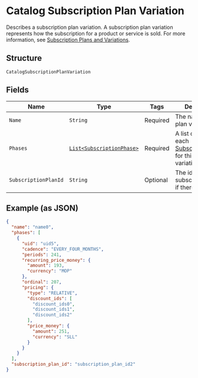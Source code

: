 
# Catalog Subscription Plan Variation

Describes a subscription plan variation. A subscription plan variation represents how the subscription for a product or service is sold.
For more information, see [Subscription Plans and Variations](https://developer.squareup.com/docs/subscriptions-api/plans-and-variations).

## Structure

`CatalogSubscriptionPlanVariation`

## Fields

| Name | Type | Tags | Description | Getter |
|  --- | --- | --- | --- | --- |
| `Name` | `String` | Required | The name of the plan variation. | String getName() |
| `Phases` | [`List<SubscriptionPhase>`](../../doc/models/subscription-phase.md) | Required | A list containing each [SubscriptionPhase](entity:SubscriptionPhase) for this plan variation. | List<SubscriptionPhase> getPhases() |
| `SubscriptionPlanId` | `String` | Optional | The id of the subscription plan, if there is one. | String getSubscriptionPlanId() |

## Example (as JSON)

```json
{
  "name": "name0",
  "phases": [
    {
      "uid": "uid5",
      "cadence": "EVERY_FOUR_MONTHS",
      "periods": 241,
      "recurring_price_money": {
        "amount": 193,
        "currency": "MOP"
      },
      "ordinal": 207,
      "pricing": {
        "type": "RELATIVE",
        "discount_ids": [
          "discount_ids0",
          "discount_ids1",
          "discount_ids2"
        ],
        "price_money": {
          "amount": 251,
          "currency": "SLL"
        }
      }
    }
  ],
  "subscription_plan_id": "subscription_plan_id2"
}
```

